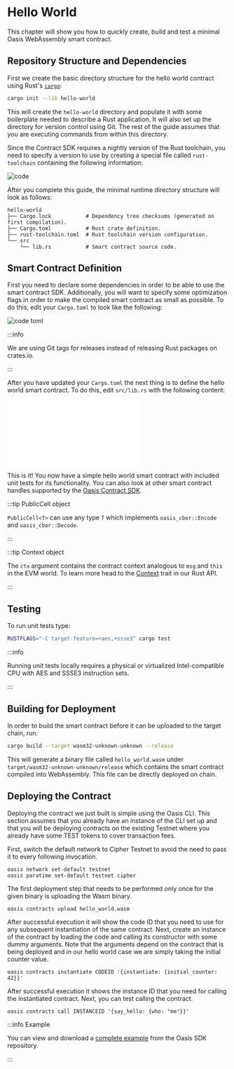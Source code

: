 # Hello World

This chapter will show you how to quickly create, build and test a minimal
Oasis WebAssembly smart contract.

## Repository Structure and Dependencies

First we create the basic directory structure for the hello world contract using
Rust's [`cargo`]:

```bash
cargo init --lib hello-world
```

This will create the `hello-world` directory and populate it with some
boilerplate needed to describe a Rust application. It will also set up the
directory for version control using Git. The rest of the guide assumes that you
are executing commands from within this directory.

Since the Contract SDK requires a nightly version of the Rust toolchain, you
need to specify a version to use by creating a special file called
`rust-toolchain` containing the following information:

![code](../../examples/contract-sdk/hello-world/rust-toolchain.toml)

After you complete this guide, the minimal runtime directory structure will look
as follows:

```
hello-world
├── Cargo.lock           # Dependency tree checksums (generated on first compilation).
├── Cargo.toml           # Rust crate definition.
├── rust-toolchain.toml  # Rust toolchain version configuration.
└── src
    └── lib.rs           # Smart contract source code.
```

[`cargo`]: https://doc.rust-lang.org/cargo

## Smart Contract Definition

First you need to declare some dependencies in order to be able to use the smart
contract SDK. Additionally, you will want to specify some optimization flags in
order to make the compiled smart contract as small as possible. To do this, edit
your `Cargo.toml` to look like the following:

![code toml](../../examples/contract-sdk/hello-world/Cargo.toml "Cargo.toml")

:::info

We are using Git tags for releases instead of releasing Rust packages on
crates.io.

:::

After you have updated your `Cargo.toml` the next thing is to define the hello
world smart contract. To do this, edit `src/lib.rs` with the following
content:

![code rust](../../examples/contract-sdk/hello-world/src/lib.rs "src/lib.rs")

This is it! You now have a simple hello world smart contract with included unit
tests for its functionality. You can also look at other smart contract handles
supported by the [Oasis Contract SDK].

:::tip PublicCell object

`PublicCell<T>` can use any type `T` which implements `oasis_cbor::Encode` and
`oasis_cbor::Decode`.

:::

:::tip Context object

The `ctx` argument contains the contract context analogous to `msg` and `this`
in the EVM world. To learn more head to the [Context] trait in our Rust API.

:::

<!-- markdownlint-disable line-length -->
[Oasis Contract SDK]:
  https://github.com/oasisprotocol/oasis-sdk/blob/main/contract-sdk/src/contract.rs
[Context]:
  https://api.docs.oasis.io/oasis-sdk/oasis_contract_sdk/context/trait.Context.html
<!-- markdownlint-enable line-length -->

## Testing

To run unit tests type:

```sh
RUSTFLAGS="-C target-feature=+aes,+ssse3" cargo test
```

:::info

Running unit tests locally requires a physical or virtualized Intel-compatible
CPU with AES and SSSE3 instruction sets.

:::

## Building for Deployment

In order to build the smart contract before it can be uploaded to the target
chain, run:

```bash
cargo build --target wasm32-unknown-unknown --release
```

This will generate a binary file called `hello_world.wasm` under
`target/wasm32-unknown-unknown/release` which contains the smart contract
compiled into WebAssembly. This file can be directly deployed on chain.

## Deploying the Contract

<!-- TODO: Link to Oasis CLI instructions. -->

Deploying the contract we just built is simple using the Oasis CLI. This section
assumes that you already have an instance of the CLI set up and that you will
be deploying contracts on the existing Testnet where you already have some
TEST tokens to cover transaction fees.

First, switch the default network to Cipher Testnet to avoid the need to pass
it to every following invocation.

```
oasis network set-default testnet
oasis paratime set-default testnet cipher
```

The first deployment step that needs to be performed only once for the given
binary is uploading the Wasm binary.

```
oasis contracts upload hello_world.wasm
```

After successful execution it will show the code ID that you need to use for any
subsequent instantiation of the same contract. Next, create an instance of the
contract by loading the code and calling its constructor with some dummy
arguments. Note that the arguments depend on the contract that is being deployed
and in our hello world case we are simply taking the initial counter value.

```
oasis contracts instantiate CODEID '{instantiate: {initial_counter: 42}}'
```

<!-- TODO: Mention how to send tokens and change the upgrade policy. -->

After successful execution it shows the instance ID that you need for calling
the instantiated contract. Next, you can test calling the contract.

```
oasis contracts call INSTANCEID '{say_hello: {who: "me"}}'
```

:::info Example

You can view and download a [complete example] from the Oasis SDK repository.

:::

<!-- markdownlint-disable line-length -->
[complete example]:
  https://github.com/oasisprotocol/oasis-sdk/tree/main/examples/contract-sdk/hello-world
<!-- markdownlint-enable line-length -->
